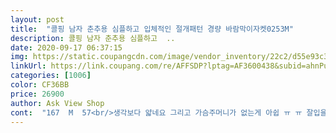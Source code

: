 ```yaml
---
layout: post 
title:  "콜핑 남자 춘추용 심플하고 입체적인 절개패턴 경량 바람막이자켓0253M" 
description: 콜핑 남자 춘추용 심플하고  ..
date: 2020-09-17 06:37:15 
img: https://static.coupangcdn.com/image/vendor_inventory/22c2/d55e93c33b9f7a883b7fd68c134bb6c5e49af3020cb3358efeb55f4cb0ff.jpg 
linkUrl: https://link.coupang.com/re/AFFSDP?lptag=AF3600438&subid=ahnPublicAsk&pageKey=1286050064&itemId=2296103137&vendorItemId=70646730048&traceid=V0-113-bf105cfaf86c0dde 
categories: [1006] 
color: CF36BB 
price: 26900 
author: Ask View Shop 
cont:  "167  M  57<br/>생각보다 얇네요 그리고 가슴주머니가 없는게 아쉽 ㅠ ㅠ 잘입을께요<br/>얇아서 바람막이도 되고 사이즈도 넉넉하게 오버핏으로 입으려고 샀어요<br/>여자인 제가 입으려고 샀어요<br/>장마가 계속되니 비옷보다는 생활방수 되는 옷을 찾게되네요<br/>제가 입기엔 95가 남자꺼다보니 크긴하지만 한치수 더 크게 살껄 그랬나봐요ㅎㅎ<br/>제질도 좋고 가격도 저렴하고 비올때 유용할것같어요<br/>좋아요.<br/>달라붙지 않는 제질에 시원함은 역시나 콜핑 디자인도 예쁘고 이 가격에 좋습니다.<br/>색도 검정보다 시원한 짙은 남색... <br/><br/>" 
---
```


